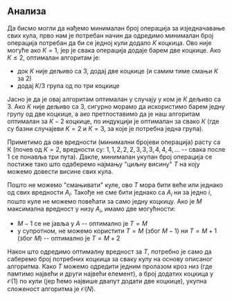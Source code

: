 ## Анализа

Да бисмо могли да нађемо минималан број операција за изједначавање
свих кула, прво нам је потребан начин да одредимо минималан број
операција потребан да би се једној кули додало $К$ коцкица. Ово није
могуће ако $К = 1$, јер је свака операција додаје барем две
коцкице. Ако $К \leq 2$, оптималан алгоритам је:

* док $К$ није дељиво са $3$, додај две коцкице (и самим тиме смањи
  $К$ за $2$)
* додај $К/3$ група од по три коцкице

Јасно је да је овај алгоритам оптималан у случају у ком је $К$ дељиво
са $3$. Ако $К$ није дељиво са $3$, сигурно морамо да искористимо
барем једну групу од две коцкице, а ако претпоставимо да је наш
алгоритам оптималан за $К-2$ коцкице, по индукцији је оптималан за
свако $К$ (где су базни случајеви $К=2$ и $К=3$, за које је потребна
једна група).

Приметимо да ове вредности (минимални бројеви операција) расту са К
(почев од $К=2$, вредности су: $1, 1, 2, 2, 2, 3, 3, 3, 4, 4, 4,
\dots$ -- свака после $1$ се понавља три пута). Дакле, минималан
укупан број операција се постиже тако што одаберемо најмању "циљну
висину" $T$ на коју можемо довести висине свих кула.

Пошто не можемо "смањивати" куле, ово $Т$ мора бити веће или једнако
од свих вредности $A_i$. Такође не сме бити једнако са $A_i$ ни за
једно $i$, пошто куле не можемо повећати за само једну коцкицу. Ако је
$М$ максимална вредност у низу $A_i$, имамо две могућности:

* $М-1$ се не јавља у $А$ -- оптимално је $Т=M$
* у супротном, не можемо користити $Т=М$ (због $М-1$) ни $Т=М+1$ (због
  $М$) -- оптимално је $Т=М+2$

Након што одредимо оптималну вредност за $T$, потребно је само да
саберемо број потребних коцкица за сваку кулу на основу описаног
алгоритма. Како $T$ можемо одредити једним пролазом кроз низ (где
памтимо највећи и други највећи елемент), а број додатих коцкица у
$\mathcal{O}(1)$ по кули (јер ћемо највише двапут додати две коцкице),
укупна сложеност алгоритма је $\mathcal{O}(N)$.
